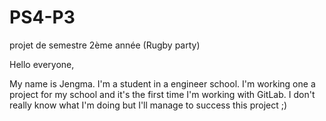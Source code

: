 # PS4-P3
projet de semestre 2ème année (Rugby party)

Hello everyone,

My name is Jengma. I'm a student in a engineer school. I'm working one a project for my school and 
it's the first time I'm working with GitLab. I don't really know what I'm doing but I'll manage to success this project ;) 

